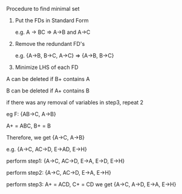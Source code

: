Procedure to find minimal set

1. Put the FDs in Standard Form

   e.g. A -> BC => A->B and A->C

2. Remove the redundant FD's

   e.g. {A->B, B->C, A->C} => {A->B, B->C}

3.  Minimize LHS of each FD

   A can be deleted if B+ contains A

   B can be deleted if A+ contains B

   if there was any removal of variables in step3, repeat 2

   eg F: {AB->C, A->B}

   A+ = ABC, B+ = B

   Therefore, we get {A->C, A->B}

   

   e.g. {A->C, AC->D, E->AD, E->H}

   perform step1: {A->C, AC->D, E->A, E->D, E->H}

   perform step2: {A->C, AC->D, E->A, E->H}

   perform step3: A+ = ACD, C+ = CD we get {A->C, A->D, E->A, E->H}

   

   

